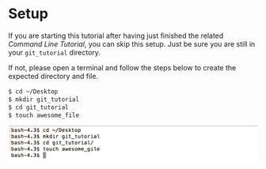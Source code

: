 # Setup

If you are starting this tutorial after having just finished the related _Command Line Tutorial_, you can skip this setup.  Just be sure you are still in your `git_tutorial` directory.

If not, please open a terminal and follow the steps below to create the expected directory and file.

```
$ cd ~/Desktop
$ mkdir git_tutorial
$ cd git_tutorial
$ touch awesome_file
```

![setup the folder](./images/setup.png)
